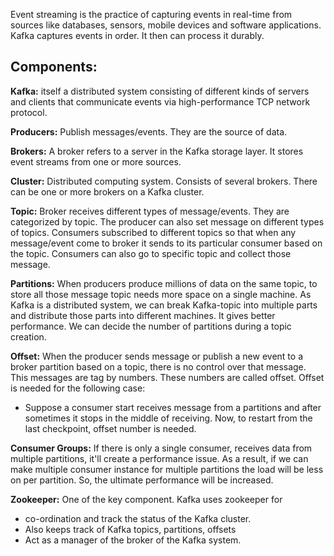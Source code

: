 Event streaming is the practice of capturing events in real-time from sources like databases, sensors, mobile devices and software applications. Kafka captures events in order. It then can process it durably. 

## Components: 

**Kafka:** itself a distributed system consisting of different kinds of servers and clients that communicate events via high-performance TCP network protocol. 

**Producers:** Publish messages/events. They are the source of data. 

**Brokers:** A broker refers to a server in the Kafka storage layer. It stores event streams from one or more sources.  

**Cluster:** Distributed computing system. Consists of several brokers. There can be one or more brokers on a Kafka cluster.  

**Topic:** Broker receives different types of message/events. They are categorized by topic. The producer can also set message on different types of topics. Consumers subscribed to different topics so that when any message/event come to broker it sends to its particular consumer based on the topic. Consumers can also go to specific topic and collect those message. 

**Partitions:** When producers produce millions of data on the same topic, to store all those message topic needs more space on a single machine. As Kafka is a distributed system, we can break Kafka-topic into multiple parts and distribute those parts into different machines. It gives better performance. We can decide the number of partitions during a topic creation. 

**Offset:** When the producer sends message or publish a new event to a broker partition based on a topic, there is no control over that message. This messages are tag by numbers. These numbers are called offset. Offset is needed for the following case: 

- Suppose a consumer start receives message from a partitions and after sometimes it stops in the middle of receiving. Now, to restart from the last checkpoint, offset number is needed.  

**Consumer Groups:** If there is only a single consumer, receives data from multiple partitions, it'll create a performance issue. As a result, if we can make multiple consumer instance for multiple partitions the load will be less on per partition. So, the ultimate performance will be increased. 

**Zookeeper:** One of the key component. Kafka uses zookeeper for 
* co-ordination and track the status of the Kafka cluster.  
* Also keeps track of Kafka topics, partitions, offsets 
* Act as a manager of the broker of the Kafka system. 